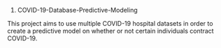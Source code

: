 1. COVID-19-Database-Predictive-Modeling


This project aims to use multiple COVID-19 hospital datasets in order to create a predictive model on whether or not certain individuals contract COVID-19.
